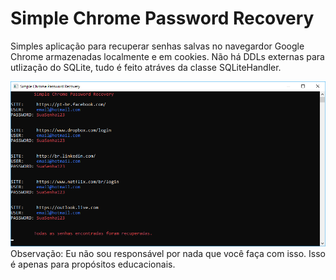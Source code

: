 # Simple Chrome Password Recovery

Simples aplicação para recuperar senhas salvas no navegardor Google Chrome armazenadas localmente e em cookies.
Não há DDLs externas para utlização do SQLite, tudo é feito atráves da classe SQLiteHandler.

![Print UI](README/print.png)
Observação: Eu não sou responsável por nada que você faça com isso. Isso é apenas para propósitos educacionais.
